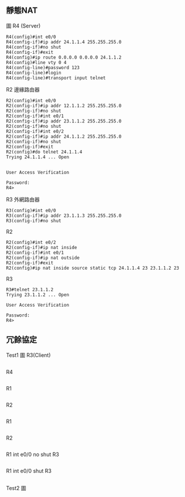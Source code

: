 ## 靜態NAT

圖
R4 (Server)
```
R4(config)#int e0/0
R4(config-if)#ip addr 24.1.1.4 255.255.255.0
R4(config-if)#no shut
R4(config-if)#exit
R4(config)#ip route 0.0.0.0 0.0.0.0 24.1.1.2
R4(config)#line vty 0 4
R4(config-line)#password 123
R4(config-line)#login
R4(config-line)#transport input telnet
```
R2 邊緣路由器
```
R2(config)#int e0/0
R2(config-if)#ip addr 12.1.1.2 255.255.255.0
R2(config-if)#no shut
R2(config-if)#int e0/1
R2(config-if)#ip addr 23.1.1.2 255.255.255.0
R2(config-if)#no shut
R2(config-if)#int e0/2
R2(config-if)#ip addr 24.1.1.2 255.255.255.0
R2(config-if)#no shut
R2(config-if)#exit
R2(config)#do telnet 24.1.1.4
Trying 24.1.1.4 ... Open


User Access Verification

Password:
R4>
```
R3 外網路由器
```
R3(config)#int e0/0
R3(config-if)#ip addr 23.1.1.3 255.255.255.0
R3(config-if)#no shut
```
R2
```
R2(config)#int e0/2
R2(config-if)#ip nat inside
R2(config-if)#int e0/1
R2(config-if)#ip nat outside
R2(config-if)#exit
R2(config)#ip nat inside source static tcp 24.1.1.4 23 23.1.1.2 23
```
R3
```
R3#telnet 23.1.1.2
Trying 23.1.1.2 ... Open

User Access Verification

Password:
R4>
```

## 冗餘協定

Test1
圖
R3(Client)
```

```
R4
```

```
R1
```

```
R2
```

```
R1
```

```
R2
```

```
R1 int e0/0 no shut
R3
```

```
R1 int e0/0 shut
R3
```

```

Test2
圖
